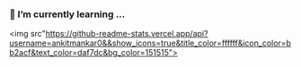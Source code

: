 ### 🌱 I’m currently learning ...

<!--
**ankitmankar0/ankitmankar0** is a ✨ _special_ ✨ repository because its `README.md` (this file) appears on your GitHub profile.

Here are some ideas to get you started:

- 🔭 I’m currently working on ...
- 🌱 I’m currently learning ...
- 👯 I’m looking to collaborate on ...
- 🤔 I’m looking for help with ...
- 💬 Ask me about ...
- 📫 How to reach me: ...
- 😄 Pronouns: ...
- ⚡ Fun fact: ...
-->

<img src"https://github-readme-stats.vercel.app/api?username=ankitmankar0&&show_icons=true&title_color=ffffff&icon_color=bb2acf&text_color=daf7dc&bg_color=151515">
